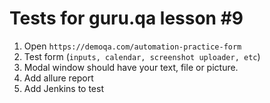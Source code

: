 # **Tests for guru.qa lesson #9**

1) Open ```https://demoqa.com/automation-practice-form```
2) Test form (```inputs, calendar, screenshot uploader, etc```)
3) Modal window should have your text, file or picture.
4) Add allure report
5) Add Jenkins to test
